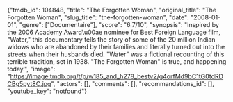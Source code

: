 {"tmdb_id": 104848, "title": "The Forgotten Woman", "original_title": "The Forgotten Woman", "slug_title": "the-forgotten-woman", "date": "2008-01-01", "genre": ["Documentaire"], "score": "6.7/10", "synopsis": "Inspired by the 2006 Academy Award\u00ae nominee for Best Foreign Language film, \"Water,\" this documentary tells the story of some of the 20 million Indian widows who are abandoned by their families and literally turned out into the streets when their husbands died. \"Water\" was a fictional recounting of this terrible tradition, set in 1938. \"The Forgotten Woman\" is true, and happening today.", "image": "https://image.tmdb.org/t/p/w185_and_h278_bestv2/g4orfMd9bC1tG0tdRDCBg5pyt8C.jpg", "actors": [], "comments": [], "recommandations_id": [], "youtube_key": "notfound"}